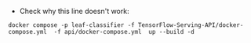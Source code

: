 * Check why this line doesn't work:
```
docker compose -p leaf-classifier -f TensorFlow-Serving-API/docker-compose.yml  -f api/docker-compose.yml  up --build -d
```